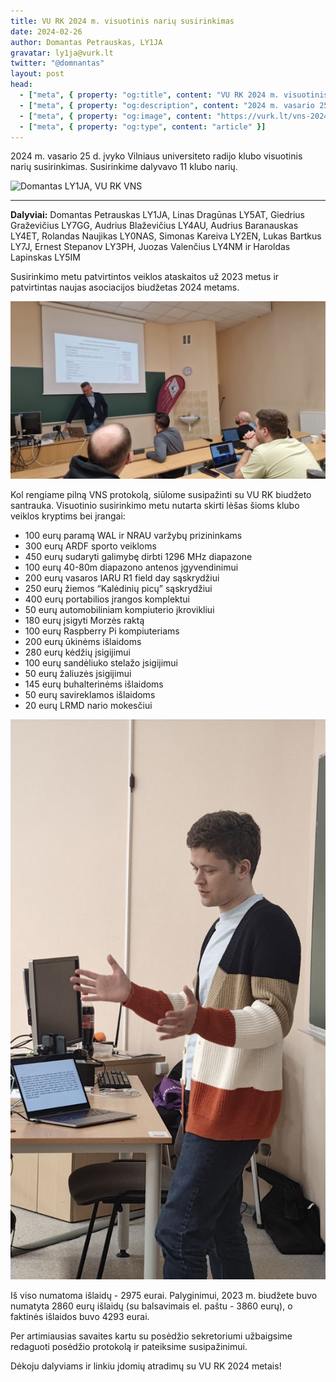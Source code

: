 ```yaml
---
title: VU RK 2024 m. visuotinis narių susirinkimas
date: 2024-02-26
author: Domantas Petrauskas, LY1JA
gravatar: ly1ja@vurk.lt
twitter: "@domnantas"
layout: post
head:
  - ["meta", { property: "og:title", content: "VU RK 2024 m. visuotinis narių susirinkimas" }]
  - ["meta", { property: "og:description", content: "2024 m. vasario 25 d. įvyko Vilniaus universiteto radijo klubo visuotinis narių susirinkimas. Susirinkime dalyvavo 11 klubo narių." }]
  - ["meta", { property: "og:image", content: "https://vurk.lt/vns-2024/vns1.jpg" }]
  - ["meta", { property: "og:type", content: "article" }]
---
```


2024 m. vasario 25 d. įvyko Vilniaus universiteto radijo klubo 
visuotinis narių susirinkimas. Susirinkime dalyvavo 11 klubo narių. 

![Domantas LY1JA, VU RK VNS](/vns-2024/vns1.jpg)

---

**Dalyviai:** Domantas Petrauskas LY1JA, Linas Dragūnas LY5AT, Giedrius Graževičius LY7GG, 
Audrius Blaževičius LY4AU, Audrius Baranauskas LY4ET, Rolandas Naujikas LY0NAS,
Simonas Kareiva LY2EN, Lukas Bartkus LY7J, Ernest Stepanov LY3PH, Juozas 
Valenčius LY4NM ir Haroldas Lapinskas LY5IM

Susirinkimo metu patvirtintos veiklos ataskaitos už 2023 metus ir
patvirtintas naujas asociacijos biudžetas 2024 metams.

![Simonas Kareiva LY2EN, VU RK VNS](/assets/vns-2024/vns2.jpg)

Kol rengiame pilną VNS protokolą, siūlome susipažinti su VU RK biudžeto 
santrauka. Visuotinio susirinkimo metu nutarta skirti lėšas šioms klubo
veiklos kryptims bei įrangai:

*  100 eurų paramą WAL ir NRAU varžybų prizininkams
*  300 eurų ARDF sporto veikloms
*  450 eurų sudaryti galimybę dirbti 1296 MHz diapazone
*  100 eurų 40-80m diapazono antenos įgyvendinimui
*  200 eurų vasaros IARU R1 field day sąskrydžiui
*  250 eurų žiemos “Kalėdinių picų” sąskrydžiui
*  400 eurų portabilios įrangos komplektui
*  50 eurų automobiliniam kompiuterio įkrovikliui
*  180 eurų įsigyti Morzės raktą
*  100 eurų Raspberry Pi kompiuteriams
*  200 eurų ūkinėms išlaidoms
*  280 eurų kėdžių įsigijimui
*  100 eurų sandėliuko stelažo įsigijimui
*  50 eurų žaliuzės įsigijimui
*  145 eurų buhalterinėms išlaidoms
*  50 eurų savireklamos išlaidoms
*  20 eurų LRMD nario mokesčiui

![Linas LY5AT, VU RK VNS](/assets/vns-2024/vns3.jpg)

Iš viso numatoma išlaidų - 2975 eurai. Palyginimui, 2023 m. biudžete buvo 
numatyta 2860 eurų išlaidų (su balsavimais el. paštu - 3860 eurų), o faktinės 
išlaidos buvo 4293 eurai.

Per artimiausias savaites kartu su posėdžio sekretoriumi užbaigsime redaguoti
posėdžio protokolą ir pateiksime susipažinimui.

Dėkoju dalyviams ir linkiu įdomių atradimų su VU RK 2024 metais!